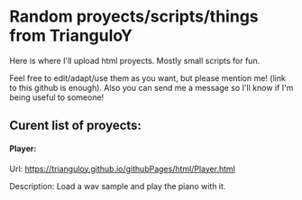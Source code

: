 # Random proyects/scripts/things from TrianguloY
Here is where I'll upload html proyects. Mostly small scripts for fun.

Feel free to edit/adapt/use them as you want, but please mention me! (link to this github is enough). Also you can send me a message so I'll know if I'm being useful to someone!

## Curent list of proyects:

#### Player: 

Url: https://trianguloy.github.io/githubPages/html/Player.html

Description: Load a wav sample and play the piano with it.
